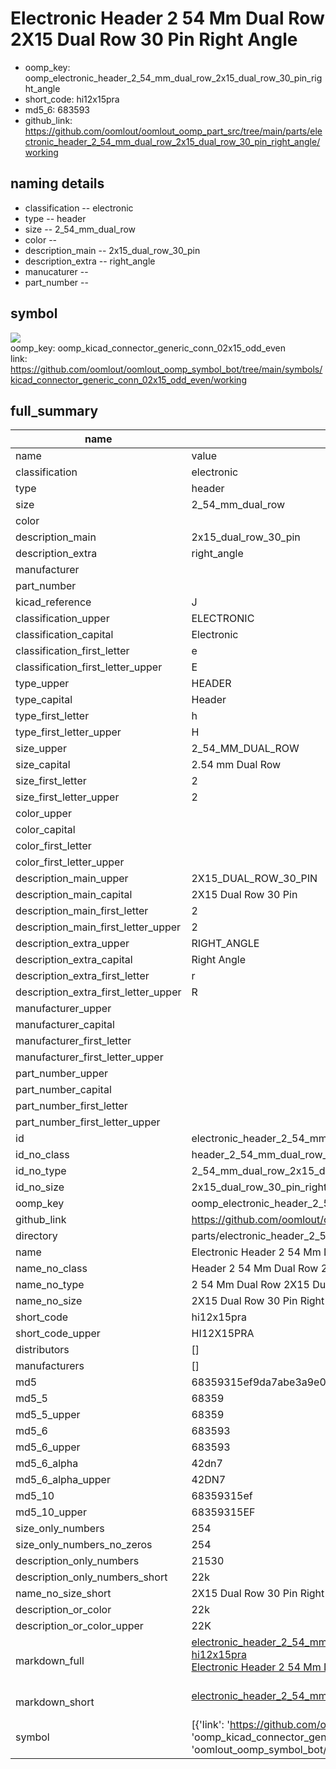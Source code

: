 # Electronic Header 2 54 Mm Dual Row 2X15 Dual Row 30 Pin Right Angle

  
* oomp_key: oomp_electronic_header_2_54_mm_dual_row_2x15_dual_row_30_pin_right_angle 
* short_code: hi12x15pra
* md5_6: 683593  
* github_link: https://github.com/oomlout/oomlout_oomp_part_src/tree/main/parts/electronic_header_2_54_mm_dual_row_2x15_dual_row_30_pin_right_angle/working  
## naming details
* classification -- electronic
* type -- header
* size -- 2_54_mm_dual_row
* color -- 
* description_main -- 2x15_dual_row_30_pin
* description_extra -- right_angle
* manucaturer -- 
* part_number -- 



## symbol

![](symbol/{index}/working/working_600.png)  
oomp_key: oomp_kicad_connector_generic_conn_02x15_odd_even  
link: https://github.com/oomlout/oomlout_oomp_symbol_bot/tree/main/symbols/kicad_connector_generic_conn_02x15_odd_even/working  


## full_summary
| name | value | 
| --- | --- | 
| name | value | 
| classification | electronic | 
| type | header | 
| size | 2_54_mm_dual_row | 
| color |  | 
| description_main | 2x15_dual_row_30_pin | 
| description_extra | right_angle | 
| manufacturer |  | 
| part_number |  | 
| kicad_reference | J | 
| classification_upper | ELECTRONIC | 
| classification_capital | Electronic | 
| classification_first_letter | e | 
| classification_first_letter_upper | E | 
| type_upper | HEADER | 
| type_capital | Header | 
| type_first_letter | h | 
| type_first_letter_upper | H | 
| size_upper | 2_54_MM_DUAL_ROW | 
| size_capital | 2.54 mm Dual Row | 
| size_first_letter | 2 | 
| size_first_letter_upper | 2 | 
| color_upper |  | 
| color_capital |  | 
| color_first_letter |  | 
| color_first_letter_upper |  | 
| description_main_upper | 2X15_DUAL_ROW_30_PIN | 
| description_main_capital | 2X15 Dual Row 30 Pin | 
| description_main_first_letter | 2 | 
| description_main_first_letter_upper | 2 | 
| description_extra_upper | RIGHT_ANGLE | 
| description_extra_capital | Right Angle | 
| description_extra_first_letter | r | 
| description_extra_first_letter_upper | R | 
| manufacturer_upper |  | 
| manufacturer_capital |  | 
| manufacturer_first_letter |  | 
| manufacturer_first_letter_upper |  | 
| part_number_upper |  | 
| part_number_capital |  | 
| part_number_first_letter |  | 
| part_number_first_letter_upper |  | 
| id | electronic_header_2_54_mm_dual_row_2x15_dual_row_30_pin_right_angle | 
| id_no_class | header_2_54_mm_dual_row_2x15_dual_row_30_pin_right_angle | 
| id_no_type | 2_54_mm_dual_row_2x15_dual_row_30_pin_right_angle | 
| id_no_size | 2x15_dual_row_30_pin_right_angle | 
| oomp_key | oomp_electronic_header_2_54_mm_dual_row_2x15_dual_row_30_pin_right_angle | 
| github_link | https://github.com/oomlout/oomlout_oomp_part_src/tree/main/parts/electronic_header_2_54_mm_dual_row_2x15_dual_row_30_pin_right_angle/working | 
| directory | parts/electronic_header_2_54_mm_dual_row_2x15_dual_row_30_pin_right_angle | 
| name | Electronic Header 2 54 Mm Dual Row 2X15 Dual Row 30 Pin Right Angle | 
| name_no_class | Header 2 54 Mm Dual Row 2X15 Dual Row 30 Pin Right Angle | 
| name_no_type | 2 54 Mm Dual Row 2X15 Dual Row 30 Pin Right Angle | 
| name_no_size | 2X15 Dual Row 30 Pin Right Angle | 
| short_code | hi12x15pra | 
| short_code_upper | HI12X15PRA | 
| distributors | [] | 
| manufacturers | [] | 
| md5 | 68359315ef9da7abe3a9e0dc55a751f0 | 
| md5_5 | 68359 | 
| md5_5_upper | 68359 | 
| md5_6 | 683593 | 
| md5_6_upper | 683593 | 
| md5_6_alpha | 42dn7 | 
| md5_6_alpha_upper | 42DN7 | 
| md5_10 | 68359315ef | 
| md5_10_upper | 68359315EF | 
| size_only_numbers | 254 | 
| size_only_numbers_no_zeros | 254 | 
| description_only_numbers | 21530 | 
| description_only_numbers_short | 22k | 
| name_no_size_short | 2X15 Dual Row 30 Pin Right Angle | 
| description_or_color | 22k | 
| description_or_color_upper | 22K | 
| markdown_full | [electronic_header_2_54_mm_dual_row_2x15_dual_row_30_pin_right_angle](https://github.com/oomlout/oomlout_oomp_part_src/tree/main/parts/electronic_header_2_54_mm_dual_row_2x15_dual_row_30_pin_right_angle/working)<br>[hi12x15pra](https://github.com/oomlout/oomlout_oomp_part_src/tree/main/parts/electronic_header_2_54_mm_dual_row_2x15_dual_row_30_pin_right_angle/working)<br>[Electronic Header 2 54 Mm Dual Row 2X15 Dual Row 30 Pin Right Angle](https://github.com/oomlout/oomlout_oomp_part_src/tree/main/parts/electronic_header_2_54_mm_dual_row_2x15_dual_row_30_pin_right_angle/working)<br><br> | 
| markdown_short | [electronic_header_2_54_mm_dual_row_2x15_dual_row_30_pin_right_angle](https://github.com/oomlout/oomlout_oomp_part_src/tree/main/parts/electronic_header_2_54_mm_dual_row_2x15_dual_row_30_pin_right_angle/working)<br><br> | 
| symbol | [{'link': 'https://github.com/oomlout/oomlout_oomp_symbol_bot/tree/main/symbols/kicad_connector_generic_conn_02x15_odd_even', 'oomp_key': 'oomp_kicad_connector_generic_conn_02x15_odd_even', 'directory': 'oomlout_oomp_symbol_bot/symbols/kicad_connector_generic_conn_02x15_odd_even//working/working.kicad_sym', 'index': 0}] | 
